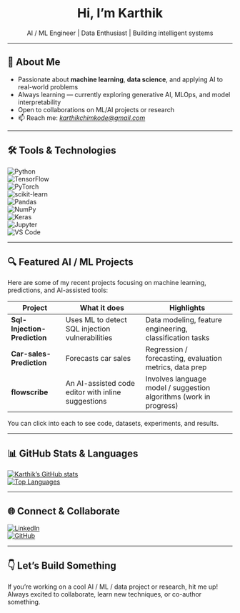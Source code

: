<!-- Header -->
<h1 align="center">Hi, I’m Karthik </h1>
<p align="center">
  AI / ML Engineer | Data Enthusiast | Building intelligent systems  
</p>

---

## 🧠 About Me

- Passionate about **machine learning**, **data science**, and applying AI to real-world problems  
- Always learning — currently exploring generative AI, MLOps, and model interpretability  
- Open to collaborations on ML/AI projects or research  
- 📫 Reach me: *karthikchimkode@gmail.com*

---

## 🛠️ Tools & Technologies

![Python](https://img.shields.io/badge/Python-3776AB?style=flat&logo=python&logoColor=white)  
![TensorFlow](https://img.shields.io/badge/TensorFlow-FF6F00?style=flat&logo=tensorflow&logoColor=white)  
![PyTorch](https://img.shields.io/badge/PyTorch-EE4C2C?style=flat&logo=pytorch&logoColor=white)  
![scikit-learn](https://img.shields.io/badge/scikit--learn-F7931E?style=flat&logo=scikit-learn&logoColor=white)  
![Pandas](https://img.shields.io/badge/Pandas-150458?style=flat&logo=pandas&logoColor=white)  
![NumPy](https://img.shields.io/badge/NumPy-013243?style=flat&logo=numpy&logoColor=white)  
![Keras](https://img.shields.io/badge/Keras-D00000?style=flat&logo=keras&logoColor=white)  
![Jupyter](https://img.shields.io/badge/Jupyter-F37626?style=flat&logo=jupyter&logoColor=white)  
![VS Code](https://img.shields.io/badge/VS%20Code-007ACC?style=flat&logo=visual-studio-code&logoColor=white)

---

## 🔍 Featured AI / ML Projects

Here are some of my recent projects focusing on machine learning, predictions, and AI-assisted tools:

| Project | What it does | Highlights |
|---|---|---|
| **Sql-Injection-Prediction** | Uses ML to detect SQL injection vulnerabilities | Data modeling, feature engineering, classification tasks |
| **Car-sales-Prediction** | Forecasts car sales | Regression / forecasting, evaluation metrics, data prep |
| **flowscribe** | An AI-assisted code editor with inline suggestions | Involves language model / suggestion algorithms (work in progress) |

You can click into each to see code, datasets, experiments, and results.

---

## 📊 GitHub Stats & Languages

[![Karthik’s GitHub stats](https://github-readme-stats.vercel.app/api?username=KarthikChimkode&show_icons=true&theme=radical)](https://github.com/KarthikChimkode)  
[![Top Languages](https://github-readme-stats.vercel.app/api/top-langs/?username=KarthikChimkode&layout=compact&theme=tokyonight)](https://github.com/KarthikChimkode)

---

## 🌐 Connect & Collaborate

[![LinkedIn](https://img.shields.io/badge/LinkedIn-blue?style=flat&logo=linkedin&logoColor=white)](https://www.linkedin.com/in/karthik-chimkode)  
[![GitHub](https://img.shields.io/badge/GitHub-181717?style=flat&logo=github&logoColor=white)](https://github.com/KarthikChimkode)  

---

## 👇 Let’s Build Something

If you’re working on a cool AI / ML / data project or research, hit me up! Always excited to collaborate, learn new techniques, or co-author something.  
